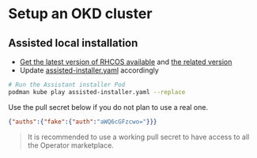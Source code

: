 # Setup an OKD cluster

## Assisted local installation

- [Get the latest version of RHCOS available](https://mirror.openshift.com/pub/openshift-v4/x86_64/dependencies/rhcos/latest/) and [the related version](https://mirror.openshift.com/pub/openshift-v4/x86_64/dependencies/rhcos/latest/rhcos-id.txt)
- Update [assisted-installer.yaml](./installation/assisted-installer.yaml) accordingly

```sh
# Run the Assistant installer Pod
podman kube play assisted-installer.yaml --replace
```

Use the pull secret below if you do not plan to use a real one.

```json
{"auths":{"fake":{"auth":"aWQ6cGFzcwo="}}}
```

> It is recommended to use a working pull secret to have access to all the Operator marketplace.
